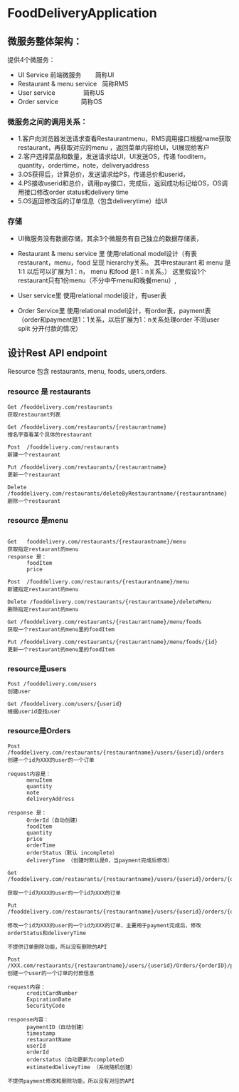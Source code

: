 # FoodDeliveryApplication

## 微服务整体架构：

提供4个微服务：
* UI Service 前端微服务        简称UI
* Restaurant & menu service   简称RMS
* User service                简称US
* Order service               简称OS

### 微服务之间的调用关系：
* 1.客户向浏览器发送请求查看Restaurantmenu，RMS调用接口根据name获取restaurant，再获取对应的menu ，返回菜单内容给UI，UI展现给客户
* 2.客户选择菜品和数量，发送请求给UI，UI发送OS，传递 fooditem，quantity，ordertime，note，deliveryaddress
* 3.OS获得后，计算总价，发送请求给PS，传递总价和userid，
* 4.PS接收userid和总价，调用pay接口，完成后，返回成功标记给OS，OS调用接口修改order status和delivery time
* 5.OS返回修改后的订单信息（包含deliverytime）给UI

### 存储
* UI微服务没有数据存储，其余3个微服务有自己独立的数据存储表，
* Restaurant & menu service 里
使用relational model设计（有表restaurant，menu，food 呈现 hierarchy关系。 其中restaurant 和 menu 是1:1 以后可以扩展为1：n， menu 和food 是1：n关系。）
这里假设1个restaurant只有1份menu（不分中午menu和晚餐menu）,

* User service里
使用relational model设计，有user表

* Order Service里
使用relational model设计，有order表，payment表 （order和payment是1：1关系，以后扩展为1：n关系处理order 不同user split 分开付款的情况）

## 设计Rest API endpoint
Resource 包含 restaurants, menu, foods, users,orders. 

### resource 是 restaurants
```
Get /fooddelivery.com/restaurants  
获取restaurant列表

Get /fooddelivery.com/restaurants/{restaurantname}  
搜名字查看某个具体的restaurant

Post  /fooddelivery.com/restaurants  
新建一个restaurant

Put /fooddelivery.com/restaurants/{restaurantname}  
更新一个restaurant

Delete /fooddelivery.com/restaurants/deleteByRestaurantname/{restaurantname} 
删除一个restaurant
```

### resource 是menu
```
 
Get   fooddelivery.com/restaurants/{restaurantname}/menu  
获取指定restaurant的menu
response 是：
      foodItem
      price

Post  /fooddelivery.com/restaurants/{restaurantname}/menu  
新建指定restaurant的menu

Delete /fooddelivery.com/restaurants/{restaurantname}/deleteMenu 
删除指定restaurant的menu

Get /fooddelivery.com/restaurants/{restaurantname}/menu/foods  
获取一个restaurant的menu里的foodItem

Put /fooddelivery.com/restaurants/{restaurantname}/menu/foods/{id}  
更新一个restaurant的menu里的foodItem
```

### resource是users
```
Post /fooddelivery.com/users
创建user

Get /fooddelivery.com/users/{userid}
根据userid查找user

```


### resource是Orders
```
Post /fooddelivery.com/restaurants/{restaurantname}/users/{userid}/orders   
创建一个id为XXX的user的一个订单

request内容是：
      menuItem
      quantity
      note
      deliveryAddress

response 是：
      OrderId（自动创建）
      foodItem
      quantity
      price
      orderTime
      orderStatus（默认 incomplete）
      deliveryTime （创建时默认是0，当payment完成后修改）
``` 
```
Get /fooddelivery.com/restaurants/{restaurantname}/users/{userid}/orders/{orderid}   
获取一个id为XXX的user的一个id为XXX的订单

Put /fooddelivery.com/restaurants/{restaurantname}/users/{userid}/orders/{orderid}   
修改一个id为XXX的user的一个id为XXX的订单，主要用于payment完成后，修改orderStatus和deliveryTime

不提供订单删除功能，所以没有删除的API
```

```
Post   /XXX.com/restaurants/{restaurantname}/users/{userid}/Orders/{orderID}/pay     
创建一个user的一个订单的付款信息

request内容：
      creditCardNumber
      ExpirationDate
      SecurityCode

response内容：
      paymentID（自动创建）
      timestamp
      restaurantName
      userId
      orderId
      orderstatus（自动更新为completed）
      estimatedDeliveyTime （系统随机创建）

不提供payment修改和删除功能，所以没有对应的API
```

